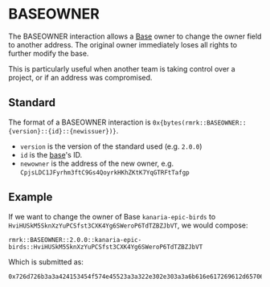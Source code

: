 # BASEOWNER

The BASEOWNER interaction allows a [Base](../entities/base.md) owner to change the owner field to
another address. The original owner immediately loses all rights to further modify the base.

This is particularly useful when another team is taking control over a project, or if an address was
compromised.

## Standard

The format of a BASEOWNER interaction is `0x{bytes(rmrk::BASEOWNER::{version}::{id}::{newissuer})}`.

- `version` is the version of the standard used (e.g. `2.0.0`)
- `id` is the [base](../entities/base.md)'s ID.
- `newowner` is the address of the new owner, e.g. `CpjsLDC1JFyrhm3ftC9Gs4QoyrkHKhZKtK7YqGTRFtTafgp`

## Example

If we want to change the owner of Base `kanaria-epic-birds` to
`HviHUSkM5SknXzYuPCSfst3CXK4Yg6SWeroP6TdTZBZJbVT`, we would compose:

```
rmrk::BASEOWNER::2.0.0::kanaria-epic-birds::HviHUSkM5SknXzYuPCSfst3CXK4Yg6SWeroP6TdTZBZJbVT
```

Which is submitted as:

```
0x726d726b3a3a424153454f574e45523a3a322e302e303a3a6b616e617269612d657069632d62697264733a3a4876694855536b4d35536b6e587a59755043536673743343584b34596736535765726f50365464545a425a4a625654
```
